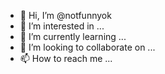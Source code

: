 - 👋 Hi, I’m @notfunnyok
- 👀 I’m interested in ...
- 🌱 I’m currently learning ...
- 💞️ I’m looking to collaborate on ...
- 📫 How to reach me ...

<!---
notfunnyok/notfunnyok is a ✨ special ✨ repository because its `README.md` (this file) appears on your GitHub profile.
You can click the Preview link to take a look at your changes.
--->
